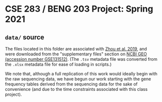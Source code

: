 # CSE 283 / BENG 203 Project: Spring 2021

## `data/` source

The files located in this folder are associated with
[Zhou et al. 2019](https://www.pnas.org/content/116/38/19200), and were
downloaded from the "supplementary files" section on
[NCBI GEO (accession number GSE131512)](https://www.ncbi.nlm.nih.gov/geo/query/acc.cgi?acc=GSE131512). (The `.tsv` metadata file was converted from the `.xlsx` metadata file for ease of loading in scripts.)

We note that, although a full replication of this work would ideally begin with
the raw sequencing data, we have begun our work starting with the gene
frequency tables derived from the sequencing data for the sake of convenience
(and due to the time constraints associated with this class project).
